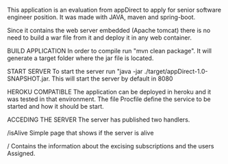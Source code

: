 This application is an evaluation from appDirect to apply for senior software engineer position.
It was made with JAVA, maven and spring-boot.

Since it contains the web server embedded (Apache tomcat) there is no need to build a war file from it and deploy it in
any web container.

BUILD APPLICATION
In order to compile run "mvn clean package". It will generate a target folder where the jar file is located.

START SERVER
To start the server run "java -jar ./target/appDirect-1.0-SNAPSHOT.jar.
This will start the server by default in 8080

HEROKU COMPATIBLE
The application can be deployed in heroku and it was tested in that environment. The file Procfile define the service
to be started and how it should be start.


ACCEDING THE SERVER
The server has published two handlers.

/isAlive
Simple page that shows if the server is alive

/
Contains the information about the excising subscriptions and the users Assigned.